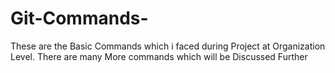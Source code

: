 # Git-Commands-
These are the Basic Commands which i faced during Project at Organization Level. There are many More commands which will be Discussed Further
